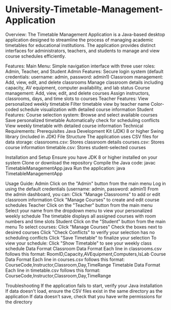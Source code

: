 
# University-Timetable-Management-Application
Overview:
The Timetable Management Application is a Java-based desktop application designed to streamline the process of managing academic timetables for educational institutions. The application provides distinct interfaces for administrators, teachers, and students to manage and view course schedules efficiently.

Features:
Main Menu:
Simple navigation interface with three user roles: Admin, Teacher, and Student
Admin Features:
Secure login system (default credentials: username: admin, password: admin1)
Classroom management:
Add, view, edit, and delete classrooms
Manage classroom details including capacity, AV equipment, computer availability, and lab status
Course management:
Add, view, edit, and delete courses
Assign instructors, classrooms, days, and time slots to courses
Teacher Features:
View personalized weekly timetable
Filter timetable view by teacher name
Color-coded schedule visualization with detailed course information
Student Features:
Course selection system:
Browse and select available courses
Save personalized timetable
Automatically check for scheduling conflicts
View weekly timetable with detailed course information
Technical Requirements:
Prerequisites
Java Development Kit (JDK) 8 or higher
Swing library (included in JDK)
File Structure
The application uses CSV files for data storage:
classrooms.csv: Stores classroom details
courses.csv: Stores course information
timetable.csv: Stores student-selected courses

Installation and Setup
Ensure you have JDK 8 or higher installed on your system
Clone or download the repository
Compile the Java code:
javac TimetableManagementApp.java
Run the application:
java TimetableManagementApp

Usage Guide:
Admin
Click on the "Admin" button from the main menu
Log in using the default credentials (username: admin, password: admin1)
From the admin dashboard, you can:
Click "Manage Classrooms" to add or edit classroom information
Click "Manage Courses" to create and edit course schedules
Teacher
Click on the "Teacher" button from the main menu
Select your name from the dropdown menu to view your personalized weekly schedule
The timetable displays all assigned courses with room numbers and time slots
Student
Click on the "Student" button from the main menu
To select courses:
Click "Manage Courses"
Check the boxes next to desired courses
Click "Check Conflicts" to verify your selection has no scheduling conflicts
Click "Save Timetable" to finalize your selection
To view your schedule:
Click "Show Timetable" to see your weekly class schedule
Data Format
Classroom Data Format
Each line in classrooms.csv follows this format: RoomID,Capacity,AVEquipment,Computers,IsLab
Course Data Format
Each line in courses.csv follows this format: CourseCode,Instructor,Classroom,Day,TimeRange
Timetable Data Format
Each line in timetable.csv follows this format: CourseCode,Instructor,Classroom,Day,TimeRange

Troubleshooting
If the application fails to start, verify your Java installation
If data doesn't load, ensure the CSV files exist in the same directory as the application
If data doesn't save, check that you have write permissions for the directory
